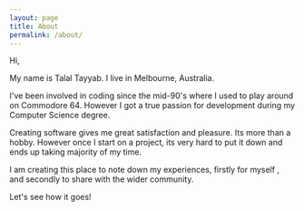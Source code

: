 ```yaml
---
layout: page
title: About
permalink: /about/
---
```


Hi,

My name is Talal Tayyab. I live in Melbourne, Australia.

I've been involved in coding since the mid-90's where I used to play around on Commodore 64. However I got a true passion for development during my Computer Science degree.

Creating software gives me great satisfaction and pleasure. Its more than a hobby. However once I start on a project, its very hard to put it down and ends up taking majority of my time.

I am creating this place to note down my experiences, firstly for myself , and secondly to share with the wider community.

Let's see how it goes!
